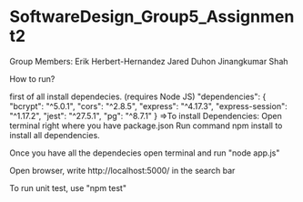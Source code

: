 # SoftwareDesign_Group5_Assignment2

Group Members:
Erik Herbert-Hernandez
Jared Duhon
Jinangkumar Shah

How to run?

first of all install dependecies. (requires Node JS)
"dependencies": {
    "bcrypt": "^5.0.1",
    "cors": "^2.8.5",
    "express": "^4.17.3",
    "express-session": "^1.17.2",
    "jest": "^27.5.1",
    "pg": "^8.7.1"
  }
=>To install Dependencies:
Open terminal right where you have package.json
Run command npm install to install all dependencies.


Once you have all the dependecies open terminal and run "node app.js"

Open browser, write http://localhost:5000/ in the search bar

To run unit test, use "npm test"